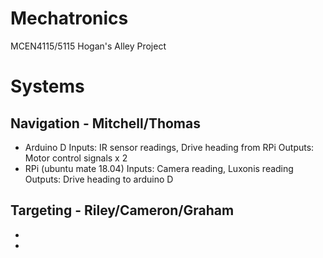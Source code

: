 # Mechatronics
MCEN4115/5115 Hogan's Alley Project

# Systems
## Navigation - Mitchell/Thomas
- Arduino D
    Inputs: 
      IR sensor readings,
      Drive heading from RPi
    Outputs:
      Motor control signals x 2
- RPi (ubuntu mate 18.04)
    Inputs:
      Camera reading,
      Luxonis reading
    Outputs:
      Drive heading to arduino D
## Targeting - Riley/Cameron/Graham
-
-

